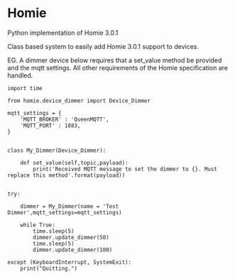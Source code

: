 # Homie

Python implementation of Homie 3.0.1

Class based system to easily add Homie 3.0.1 support to devices.

EG. A dimmer device below requires that a set_value method be provided and the mqtt settings. All other requirements of the Homie specification are handled.

~~~~
import time

from homie.device_dimmer import Device_Dimmer

mqtt_settings = {
    'MQTT_BROKER' : 'QueenMQTT',
    'MQTT_PORT' : 1883,
}


class My_Dimmer(Device_Dimmer):

    def set_value(self,topic,payload):
        print('Received MQTT message to set the dimmer to {}. Must replace this method'.format(payload))
        

try:

    dimmer = My_Dimmer(name = 'Test Dimmer',mqtt_settings=mqtt_settings)
    
    while True:
        time.sleep(5)
        dimmer.update_dimmer(50)
        time.sleep(5)
        dimmer.update_dimmer(100)

except (KeyboardInterrupt, SystemExit):
    print("Quitting.")        


~~~~
